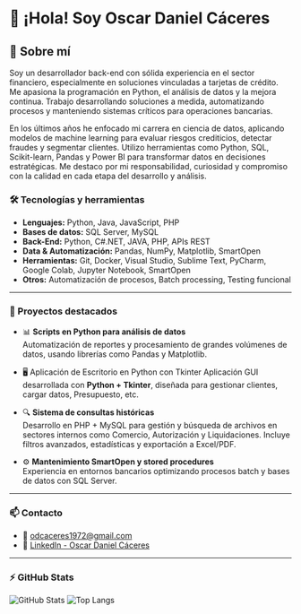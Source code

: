 
# 👋 ¡Hola! Soy Oscar Daniel Cáceres

## 💼 Sobre mí
Soy un desarrollador back-end con sólida experiencia en el sector financiero, especialmente en soluciones vinculadas a tarjetas de crédito. Me apasiona la programación en Python, el análisis de datos y la mejora continua. Trabajo desarrollando soluciones a medida, automatizando procesos y manteniendo sistemas críticos para operaciones bancarias.

En los últimos años he enfocado mi carrera en ciencia de datos, aplicando modelos de machine learning para evaluar riesgos crediticios, detectar fraudes y segmentar clientes. Utilizo herramientas como Python, SQL, Scikit-learn, Pandas y Power BI para transformar datos en decisiones estratégicas. Me destaco por mi responsabilidad, curiosidad y compromiso con la calidad en cada etapa del desarrollo y análisis.


### 🛠️ Tecnologías y herramientas

- **Lenguajes:** Python, Java, JavaScript, PHP
- **Bases de datos:** SQL Server, MySQL
- **Back-End:** Python, C#.NET, JAVA, PHP, APIs REST
- **Data & Automatización:** Pandas, NumPy, Matplotlib, SmartOpen
- **Herramientas:** Git, Docker, Visual Studio, Sublime Text, PyCharm, Google Colab, Jupyter Notebook, SmartOpen
- **Otros:** Automatización de procesos, Batch processing, Testing funcional

---

### 📌 Proyectos destacados

- 📊 **Scripts en Python para análisis de datos**  
  Automatización de reportes y procesamiento de grandes volúmenes de datos, usando librerías como Pandas y Matplotlib.

- 🖥️ Aplicación de Escritorio en Python con Tkinter
  Aplicación GUI desarrollada con **Python + Tkinter**, diseñada para gestionar clientes, cargar datos, Presupuesto, etc.

- 🔍 **Sistema de consultas históricas**  
  Desarrollo en PHP + MySQL para gestión y búsqueda de archivos en sectores internos como Comercio, Autorización y Liquidaciones. Incluye filtros avanzados, estadísticas y exportación a Excel/PDF.

- ⚙️ **Mantenimiento SmartOpen y stored procedures**  
  Experiencia en entornos bancarios optimizando procesos batch y bases de datos con SQL Server.

---

### 📫 Contacto

- 📧 [odcaceres1972@gmail.com](mailto:byttacora@gmail.com)
- 💼 [LinkedIn - Oscar Daniel Cáceres](https://www.linkedin.com/in/oscardanielcaceres95b95771/)

---

### ⚡ GitHub Stats

![GitHub Stats](https://github-readme-stats.vercel.app/api?username=csodcaceres&show_icons=true&theme=default)
![Top Langs](https://github-readme-stats.vercel.app/api/top-langs/?username=csodcaceres&layout=compact)
